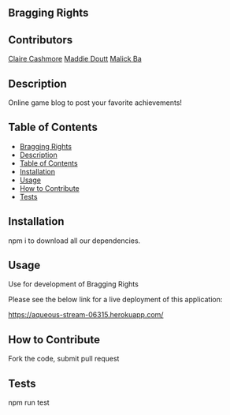 ## Bragging Rights

## Contributors
<a href = "github.com/clairecashmore17">Claire Cashmore</a>
<a href = "github.com/cultstatue">Maddie Doutt</a>
<a href = "github.com/malickbax">Malick Ba</a>

 
## Description
Online game blog to post your favorite achievements!

## Table of Contents

- [Bragging Rights](#bragging-rights)
- [Description](#description)
- [Table of Contents](#table-of-contents)
- [Installation](#installation)
- [Usage](#usage)
- [How to Contribute](#how-to-contribute)
- [Tests](#tests)

## Installation

npm i to download all our dependencies.

## Usage

Use for development of Bragging Rights

Please see the below link for a live deployment of this application:

https://aqueous-stream-06315.herokuapp.com/

## How to Contribute

Fork the code, submit pull request

## Tests

npm run test

